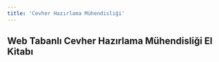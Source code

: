 ```yaml
---
title: 'Cevher Hazırlama Mühendisliği'
---
```


<h2 id="mcetoc_1c49t1uu50">Web Tabanlı Cevher Hazırlama M&uuml;hendisliği El Kitabı</h2>